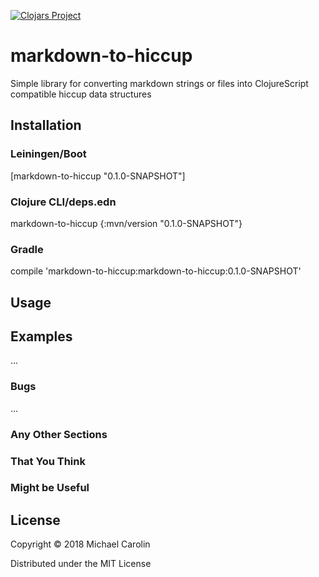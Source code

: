 [![Clojars Project](https://img.shields.io/clojars/v/markdown-to-hiccup.svg)](https://clojars.org/markdown-to-hiccup)

# markdown-to-hiccup

Simple library for converting markdown strings or files into ClojureScript compatible hiccup data structures

## Installation
### Leiningen/Boot
[markdown-to-hiccup "0.1.0-SNAPSHOT"]

### Clojure CLI/deps.edn
markdown-to-hiccup {:mvn/version "0.1.0-SNAPSHOT"}

### Gradle
compile 'markdown-to-hiccup:markdown-to-hiccup:0.1.0-SNAPSHOT'

## Usage


## Examples

...

### Bugs

...

### Any Other Sections
### That You Think
### Might be Useful

## License

Copyright © 2018 Michael Carolin

Distributed under the MIT License
